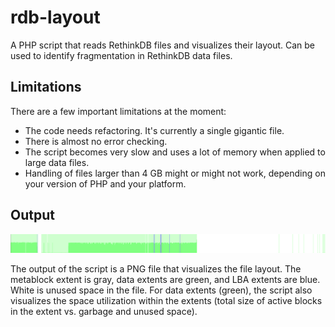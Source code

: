 # rdb-layout
A PHP script that reads RethinkDB files and visualizes their layout. Can be used to identify fragmentation in RethinkDB data files.

## Limitations
There are a few important limitations at the moment:
* The code needs refactoring. It's currently a single gigantic file.
* There is almost no error checking.
* The script becomes very slow and uses a lot of memory when applied to large data files.
* Handling of files larger than 4 GB might or might not work, depending on your version of PHP and your platform.

## Output
<img src="/example.png">

The output of the script is a PNG file that visualizes the file layout. The metablock extent is gray, data extents are green, and LBA extents are blue. White is unused space in the file.
For data extents (green), the script also visualizes the space utilization within the extents (total size of active blocks in the extent vs. garbage and unused space).
